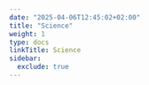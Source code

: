 ```yaml
---
date: "2025-04-06T12:45:02+02:00"
title: "Science"
weight: 1
type: docs
linkTitle: Science
sidebar:
  exclude: true
---
```


